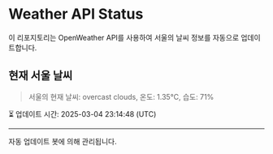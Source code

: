 
# Weather API Status

이 리포지토리는 OpenWeather API를 사용하여 서울의 날씨 정보를 자동으로 업데이트합니다.

## 현재 서울 날씨
> 서울의 현재 날씨: overcast clouds, 온도: 1.35°C, 습도: 71%

⏳ 업데이트 시간: 2025-03-04 23:14:48 (UTC)

---
자동 업데이트 봇에 의해 관리됩니다.
